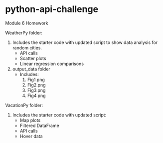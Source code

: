# python-api-challenge
Module 6 Homework


WeatherPy folder:

1. Includes the starter code with updated script to show data analysis for random cities.
   - API calls
   - Scatter plots
   - Linear regression comparisons
3. output_data folder
   - Includes:
       1. Fig1.png
       2. Fig2.png
       3. Fig3.png
       4. Fig4.png

VacationPy folder:
1. Includes the starter code with updated script:
   - Map plots
   - Filtered DataFrame
   - API calls
   - Hover data
